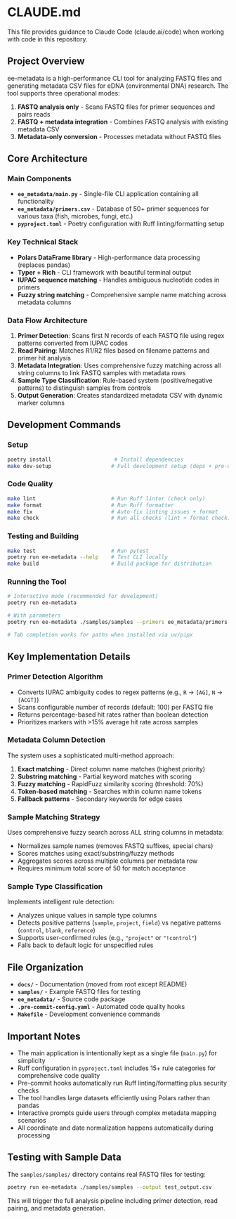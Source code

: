# CLAUDE.md

This file provides guidance to Claude Code (claude.ai/code) when working with code in this repository.

## Project Overview

ee-metadata is a high-performance CLI tool for analyzing FASTQ files and generating metadata CSV files for eDNA (environmental DNA) research. The tool supports three operational modes:

1. **FASTQ analysis only** - Scans FASTQ files for primer sequences and pairs reads
2. **FASTQ + metadata integration** - Combines FASTQ analysis with existing metadata CSV
3. **Metadata-only conversion** - Processes metadata without FASTQ files

## Core Architecture

### Main Components

- **`ee_metadata/main.py`** - Single-file CLI application containing all functionality
- **`ee_metadata/primers.csv`** - Database of 50+ primer sequences for various taxa (fish, microbes, fungi, etc.)
- **`pyproject.toml`** - Poetry configuration with Ruff linting/formatting setup

### Key Technical Stack

- **Polars DataFrame library** - High-performance data processing (replaces pandas)
- **Typer + Rich** - CLI framework with beautiful terminal output
- **IUPAC sequence matching** - Handles ambiguous nucleotide codes in primers
- **Fuzzy string matching** - Comprehensive sample name matching across metadata columns

### Data Flow Architecture

1. **Primer Detection**: Scans first N records of each FASTQ file using regex patterns converted from IUPAC codes
2. **Read Pairing**: Matches R1/R2 files based on filename patterns and primer hit analysis
3. **Metadata Integration**: Uses comprehensive fuzzy matching across all string columns to link FASTQ samples with metadata rows
4. **Sample Type Classification**: Rule-based system (positive/negative patterns) to distinguish samples from controls
5. **Output Generation**: Creates standardized metadata CSV with dynamic marker columns

## Development Commands

### Setup
```bash
poetry install                    # Install dependencies
make dev-setup                   # Full development setup (deps + pre-commit)
```

### Code Quality
```bash
make lint                        # Run Ruff linter (check only)
make format                      # Run Ruff formatter  
make fix                         # Auto-fix linting issues + format
make check                       # Run all checks (lint + format check)
```

### Testing and Building
```bash
make test                        # Run pytest
poetry run ee-metadata --help    # Test CLI locally
make build                       # Build package for distribution
```

### Running the Tool
```bash
# Interactive mode (recommended for development)
poetry run ee-metadata

# With parameters
poetry run ee-metadata ./samples/samples --primers ee_metadata/primers.csv --output test.csv

# Tab completion works for paths when installed via uv/pipx
```

## Key Implementation Details

### Primer Detection Algorithm
- Converts IUPAC ambiguity codes to regex patterns (e.g., `R` → `[AG]`, `N` → `[ACGT]`)
- Scans configurable number of records (default: 100) per FASTQ file
- Returns percentage-based hit rates rather than boolean detection
- Prioritizes markers with >15% average hit rate across samples

### Metadata Column Detection
The system uses a sophisticated multi-method approach:
1. **Exact matching** - Direct column name matches (highest priority)
2. **Substring matching** - Partial keyword matches with scoring
3. **Fuzzy matching** - RapidFuzz similarity scoring (threshold: 70%)
4. **Token-based matching** - Searches within column name tokens
5. **Fallback patterns** - Secondary keywords for edge cases

### Sample Matching Strategy
Uses comprehensive fuzzy search across ALL string columns in metadata:
- Normalizes sample names (removes FASTQ suffixes, special chars)
- Scores matches using exact/substring/fuzzy methods
- Aggregates scores across multiple columns per metadata row
- Requires minimum total score of 50 for match acceptance

### Sample Type Classification
Implements intelligent rule detection:
- Analyzes unique values in sample type columns
- Detects positive patterns (`sample`, `project`, `field`) vs negative patterns (`control`, `blank`, `reference`)
- Supports user-confirmed rules (e.g., `"project"` or `"!control"`)
- Falls back to default logic for unspecified rules

## File Organization

- **`docs/`** - Documentation (moved from root except README)
- **`samples/`** - Example FASTQ files for testing
- **`ee_metadata/`** - Source code package
- **`.pre-commit-config.yaml`** - Automated code quality hooks
- **`Makefile`** - Development convenience commands

## Important Notes

- The main application is intentionally kept as a single file (`main.py`) for simplicity
- Ruff configuration in `pyproject.toml` includes 15+ rule categories for comprehensive code quality
- Pre-commit hooks automatically run Ruff linting/formatting plus security checks
- The tool handles large datasets efficiently using Polars rather than pandas
- Interactive prompts guide users through complex metadata mapping scenarios
- All coordinate and date normalization happens automatically during processing

## Testing with Sample Data

The `samples/samples/` directory contains real FASTQ files for testing:
```bash
poetry run ee-metadata ./samples/samples --output test_output.csv
```

This will trigger the full analysis pipeline including primer detection, read pairing, and metadata generation.